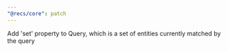 ```yaml
---
"@recs/core": patch
---
```


Add 'set' property to Query, which is a set of entities currently matched by the query
